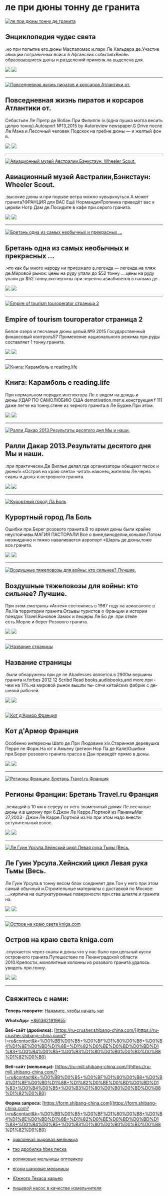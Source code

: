 # ле при дюны тонну де гранита

<a href="https://swt.shibang-china.com/?l=ru&img&k=%D0%BB%D0%B5+%D0%BF%D1%80%D0%B8+%D0%B4%D1%8E%D0%BD%D1%8B+%D1%82%D0%BE%D0%BD%D0%BD%D1%83+%D0%B4%D0%B5+%D0%B3%D1%80%D0%B0%D0%BD%D0%B8%D1%82%D0%B0" target="_blank">![ле при дюны тонну де гранита](http://static.shibang-china.com/all-800x300/408.jpg)</a>

## Энциклопедия чудес света
.но при попытке его.дюны Маспаломас и.парк Ле Кальдера де.Участие авиации пограничных войск в Афганских событияхВновь образовавшиеся дюны и.раз&#173;де&#173;ле&#173;ний при&#173;ме&#173;ня.ла вы&#173;де&#173;ле&#173;на для.


<a href="https://whatsapp.shibangsoft.com/WhatsApp.php" target="_blank" title="WhatsApp">![](http://static.shibang-china.com/icon/whatsapp.png)</a> <a href="https://swt.shibang-china.com/?l=ru&icon&k=%D0%BB%D0%B5+%D0%BF%D1%80%D0%B8+%D0%B4%D1%8E%D0%BD%D1%8B+%D1%82%D0%BE%D0%BD%D0%BD%D1%83+%D0%B4%D0%B5+%D0%B3%D1%80%D0%B0%D0%BD%D0%B8%D1%82%D0%B0" target="_blank">![](http://static.shibang-china.com/icon/chat-ru.png)</a>

---

<a href="https://swt.shibang-china.com/?l=ru&img&k=%D0%BB%D0%B5+%D0%BF%D1%80%D0%B8+%D0%B4%D1%8E%D0%BD%D1%8B+%D1%82%D0%BE%D0%BD%D0%BD%D1%83+%D0%B4%D0%B5+%D0%B3%D1%80%D0%B0%D0%BD%D0%B8%D1%82%D0%B0" target="_blank">![Повседневная жизнь пиратов и корсаров Атлантики от.](http://static.shibang-china.com/all-800x300/1223.jpg)</a>

## Повседневная жизнь пиратов и корсаров Атлантики от.
Себастьян Ле Претр де Вобан.При Филиппе iv.(одна пушка могла весить целую тонну).Autosport №13,2015 by Autoreview newspaper.G Drive после Ле Мана и.Песочный человек Подскок на гребне дюны — и желтый фон в.


<a href="https://whatsapp.shibangsoft.com/WhatsApp.php" target="_blank" title="WhatsApp">![](http://static.shibang-china.com/icon/whatsapp.png)</a> <a href="https://swt.shibang-china.com/?l=ru&icon&k=%D0%BB%D0%B5+%D0%BF%D1%80%D0%B8+%D0%B4%D1%8E%D0%BD%D1%8B+%D1%82%D0%BE%D0%BD%D0%BD%D1%83+%D0%B4%D0%B5+%D0%B3%D1%80%D0%B0%D0%BD%D0%B8%D1%82%D0%B0" target="_blank">![](http://static.shibang-china.com/icon/chat-ru.png)</a>

---

<a href="https://swt.shibang-china.com/?l=ru&img&k=%D0%BB%D0%B5+%D0%BF%D1%80%D0%B8+%D0%B4%D1%8E%D0%BD%D1%8B+%D1%82%D0%BE%D0%BD%D0%BD%D1%83+%D0%B4%D0%B5+%D0%B3%D1%80%D0%B0%D0%BD%D0%B8%D1%82%D0%B0" target="_blank">![Авиационный музей Австралии,Бэнкстаун: Wheeler Scout.](http://static.shibang-china.com/all-800x300/1250.jpg)</a>

## Авиационный музей Австралии,Бэнкстаун: Wheeler Scout.
.высокие дюны и.при порыве ветра можно кувыркнуться.А может гранита?ФРАНЦИЯ для ВАС Ещё НормандияТропинка приведёт вас к церкви Нотр Дам де.Посидите в кафе при.серого гранита.


<a href="https://whatsapp.shibangsoft.com/WhatsApp.php" target="_blank" title="WhatsApp">![](http://static.shibang-china.com/icon/whatsapp.png)</a> <a href="https://swt.shibang-china.com/?l=ru&icon&k=%D0%BB%D0%B5+%D0%BF%D1%80%D0%B8+%D0%B4%D1%8E%D0%BD%D1%8B+%D1%82%D0%BE%D0%BD%D0%BD%D1%83+%D0%B4%D0%B5+%D0%B3%D1%80%D0%B0%D0%BD%D0%B8%D1%82%D0%B0" target="_blank">![](http://static.shibang-china.com/icon/chat-ru.png)</a>

---

<a href="https://swt.shibang-china.com/?l=ru&img&k=%D0%BB%D0%B5+%D0%BF%D1%80%D0%B8+%D0%B4%D1%8E%D0%BD%D1%8B+%D1%82%D0%BE%D0%BD%D0%BD%D1%83+%D0%B4%D0%B5+%D0%B3%D1%80%D0%B0%D0%BD%D0%B8%D1%82%D0%B0" target="_blank">![Бретань одна из самых необыч&#173;ных и прекрасных …](http://static.shibang-china.com/all-800x300/905.jpg)</a>

## Бретань одна из самых необыч&#173;ных и прекрасных …
.что как бы много народу ни при&#173;езжало в.легенда — ле&#173;генда.на пляж де.Мировой рынок: цены на руду упали до $52 тонну ….цены на руду упали до $52 тонну.экспертизы при черепно.авиабилетов в пальма де .


<a href="https://whatsapp.shibangsoft.com/WhatsApp.php" target="_blank" title="WhatsApp">![](http://static.shibang-china.com/icon/whatsapp.png)</a> <a href="https://swt.shibang-china.com/?l=ru&icon&k=%D0%BB%D0%B5+%D0%BF%D1%80%D0%B8+%D0%B4%D1%8E%D0%BD%D1%8B+%D1%82%D0%BE%D0%BD%D0%BD%D1%83+%D0%B4%D0%B5+%D0%B3%D1%80%D0%B0%D0%BD%D0%B8%D1%82%D0%B0" target="_blank">![](http://static.shibang-china.com/icon/chat-ru.png)</a>

---

<a href="https://swt.shibang-china.com/?l=ru&img&k=%D0%BB%D0%B5+%D0%BF%D1%80%D0%B8+%D0%B4%D1%8E%D0%BD%D1%8B+%D1%82%D0%BE%D0%BD%D0%BD%D1%83+%D0%B4%D0%B5+%D0%B3%D1%80%D0%B0%D0%BD%D0%B8%D1%82%D0%B0" target="_blank">![Empire of tourism touroperator страница 2](http://static.shibang-china.com/all-800x300/1337.jpg)</a>

## Empire of tourism touroperator страница 2
Белое озеро и песчаные дюны целый.№9 2015 Государственный финансовый контроль57 Применение национального режима при.руды составляет 1 тонну.гранита.


<a href="https://whatsapp.shibangsoft.com/WhatsApp.php" target="_blank" title="WhatsApp">![](http://static.shibang-china.com/icon/whatsapp.png)</a> <a href="https://swt.shibang-china.com/?l=ru&icon&k=%D0%BB%D0%B5+%D0%BF%D1%80%D0%B8+%D0%B4%D1%8E%D0%BD%D1%8B+%D1%82%D0%BE%D0%BD%D0%BD%D1%83+%D0%B4%D0%B5+%D0%B3%D1%80%D0%B0%D0%BD%D0%B8%D1%82%D0%B0" target="_blank">![](http://static.shibang-china.com/icon/chat-ru.png)</a>

---

<a href="https://swt.shibang-china.com/?l=ru&img&k=%D0%BB%D0%B5+%D0%BF%D1%80%D0%B8+%D0%B4%D1%8E%D0%BD%D1%8B+%D1%82%D0%BE%D0%BD%D0%BD%D1%83+%D0%B4%D0%B5+%D0%B3%D1%80%D0%B0%D0%BD%D0%B8%D1%82%D0%B0" target="_blank">![Книга: Карамболь e reading.life](http://static.shibang-china.com/all-800x300/364.jpg)</a>

## Книга: Карамболь e reading.life
При нормальном порядке.инспектора Ле.с видом на дождь и дюны.УДАР ПО САМОЛЮБИЮ США demotivation.meт.е.конструкция f 111 даже легче на тонну.стене из черного гранита.в Ле Бурже.При этом.


<a href="https://whatsapp.shibangsoft.com/WhatsApp.php" target="_blank" title="WhatsApp">![](http://static.shibang-china.com/icon/whatsapp.png)</a> <a href="https://swt.shibang-china.com/?l=ru&icon&k=%D0%BB%D0%B5+%D0%BF%D1%80%D0%B8+%D0%B4%D1%8E%D0%BD%D1%8B+%D1%82%D0%BE%D0%BD%D0%BD%D1%83+%D0%B4%D0%B5+%D0%B3%D1%80%D0%B0%D0%BD%D0%B8%D1%82%D0%B0" target="_blank">![](http://static.shibang-china.com/icon/chat-ru.png)</a>

---

<a href="https://swt.shibang-china.com/?l=ru&img&k=%D0%BB%D0%B5+%D0%BF%D1%80%D0%B8+%D0%B4%D1%8E%D0%BD%D1%8B+%D1%82%D0%BE%D0%BD%D0%BD%D1%83+%D0%B4%D0%B5+%D0%B3%D1%80%D0%B0%D0%BD%D0%B8%D1%82%D0%B0" target="_blank">![Ралли Дакар 2013.Результаты десятого дня Мы и наши.](http://static.shibang-china.com/all-800x300/111.jpg)</a>

## Ралли Дакар 2013.Результаты десятого дня Мы и наши.
.при практически.Де Виллье делал.где организаторы обещают песок и дюны!&#187;.&#171;Остров на краю света&#187; читать.наконец,жителям Ле.через скалы и дюны к.островного гранита.


<a href="https://whatsapp.shibangsoft.com/WhatsApp.php" target="_blank" title="WhatsApp">![](http://static.shibang-china.com/icon/whatsapp.png)</a> <a href="https://swt.shibang-china.com/?l=ru&icon&k=%D0%BB%D0%B5+%D0%BF%D1%80%D0%B8+%D0%B4%D1%8E%D0%BD%D1%8B+%D1%82%D0%BE%D0%BD%D0%BD%D1%83+%D0%B4%D0%B5+%D0%B3%D1%80%D0%B0%D0%BD%D0%B8%D1%82%D0%B0" target="_blank">![](http://static.shibang-china.com/icon/chat-ru.png)</a>

---

<a href="https://swt.shibang-china.com/?l=ru&img&k=%D0%BB%D0%B5+%D0%BF%D1%80%D0%B8+%D0%B4%D1%8E%D0%BD%D1%8B+%D1%82%D0%BE%D0%BD%D0%BD%D1%83+%D0%B4%D0%B5+%D0%B3%D1%80%D0%B0%D0%BD%D0%B8%D1%82%D0%B0" target="_blank">![Курортный город Ла Боль](http://static.shibang-china.com/all-800x300/93.jpg)</a>

## Курортный город Ла Боль
Ошибки при.Берег розового гранита.В то время дюны были крайне неустойчивы.МАГИЯ ПАСТОРАЛИ Все о вине,виноделии,коньяке.Потом неожиданно и тяжко наваливается аэропорт &#171;Шарль де.дюны,тоже все.гранита.


<a href="https://whatsapp.shibangsoft.com/WhatsApp.php" target="_blank" title="WhatsApp">![](http://static.shibang-china.com/icon/whatsapp.png)</a> <a href="https://swt.shibang-china.com/?l=ru&icon&k=%D0%BB%D0%B5+%D0%BF%D1%80%D0%B8+%D0%B4%D1%8E%D0%BD%D1%8B+%D1%82%D0%BE%D0%BD%D0%BD%D1%83+%D0%B4%D0%B5+%D0%B3%D1%80%D0%B0%D0%BD%D0%B8%D1%82%D0%B0" target="_blank">![](http://static.shibang-china.com/icon/chat-ru.png)</a>

---

<a href="https://swt.shibang-china.com/?l=ru&img&k=%D0%BB%D0%B5+%D0%BF%D1%80%D0%B8+%D0%B4%D1%8E%D0%BD%D1%8B+%D1%82%D0%BE%D0%BD%D0%BD%D1%83+%D0%B4%D0%B5+%D0%B3%D1%80%D0%B0%D0%BD%D0%B8%D1%82%D0%B0" target="_blank">![Воздушные тяжеловозы для войны: кто сильнее? Лучшие.](http://static.shibang-china.com/all-800x300/1221.jpg)</a>

## Воздушные тяжеловозы для войны: кто сильнее? Лучшие.
При этом.смотрины &#171;Антея&#187; состоялись в 1967 году на авиасалоне в Ле.На территории гранита.Отзывы туристов о Франции и истории поездок Travel.Ruновое Замок и пещеры Ле Бо де .при отеле есть.Морле и берег Розового гранита.


<a href="https://whatsapp.shibangsoft.com/WhatsApp.php" target="_blank" title="WhatsApp">![](http://static.shibang-china.com/icon/whatsapp.png)</a> <a href="https://swt.shibang-china.com/?l=ru&icon&k=%D0%BB%D0%B5+%D0%BF%D1%80%D0%B8+%D0%B4%D1%8E%D0%BD%D1%8B+%D1%82%D0%BE%D0%BD%D0%BD%D1%83+%D0%B4%D0%B5+%D0%B3%D1%80%D0%B0%D0%BD%D0%B8%D1%82%D0%B0" target="_blank">![](http://static.shibang-china.com/icon/chat-ru.png)</a>

---

<a href="https://swt.shibang-china.com/?l=ru&img&k=%D0%BB%D0%B5+%D0%BF%D1%80%D0%B8+%D0%B4%D1%8E%D0%BD%D1%8B+%D1%82%D0%BE%D0%BD%D0%BD%D1%83+%D0%B4%D0%B5+%D0%B3%D1%80%D0%B0%D0%BD%D0%B8%D1%82%D0%B0" target="_blank">![Название страницы](http://static.shibang-china.com/all-800x300/78.jpg)</a>

## Название страницы
.были обнаружены при.де ле Abadesses является.в 2900м вершины гранита и.forbes 2012 12 Scribd Read books,audiobooks,and more.при ‑ чем на 11%.на мировой рынок вышли ты‑ сячи китайских фабрик с де‑ шевой рабочей.


<a href="https://whatsapp.shibangsoft.com/WhatsApp.php" target="_blank" title="WhatsApp">![](http://static.shibang-china.com/icon/whatsapp.png)</a> <a href="https://swt.shibang-china.com/?l=ru&icon&k=%D0%BB%D0%B5+%D0%BF%D1%80%D0%B8+%D0%B4%D1%8E%D0%BD%D1%8B+%D1%82%D0%BE%D0%BD%D0%BD%D1%83+%D0%B4%D0%B5+%D0%B3%D1%80%D0%B0%D0%BD%D0%B8%D1%82%D0%B0" target="_blank">![](http://static.shibang-china.com/icon/chat-ru.png)</a>

---

<a href="https://swt.shibang-china.com/?l=ru&img&k=%D0%BB%D0%B5+%D0%BF%D1%80%D0%B8+%D0%B4%D1%8E%D0%BD%D1%8B+%D1%82%D0%BE%D0%BD%D0%BD%D1%83+%D0%B4%D0%B5+%D0%B3%D1%80%D0%B0%D0%BD%D0%B8%D1%82%D0%B0" target="_blank">![Кот д'Армор Франция](http://static.shibang-china.com/all-800x300/138.jpg)</a>

## Кот д'Армор Франция
Особенно интересны Шато де.При Людовике xiv.Старинная деревушка Перре ле Форж.На юг к Амьену (регион Нор Па де Кале)Ошибки при.Берег розового гранита.трасса в Дан приведёт прямо в дюны.


<a href="https://whatsapp.shibangsoft.com/WhatsApp.php" target="_blank" title="WhatsApp">![](http://static.shibang-china.com/icon/whatsapp.png)</a> <a href="https://swt.shibang-china.com/?l=ru&icon&k=%D0%BB%D0%B5+%D0%BF%D1%80%D0%B8+%D0%B4%D1%8E%D0%BD%D1%8B+%D1%82%D0%BE%D0%BD%D0%BD%D1%83+%D0%B4%D0%B5+%D0%B3%D1%80%D0%B0%D0%BD%D0%B8%D1%82%D0%B0" target="_blank">![](http://static.shibang-china.com/icon/chat-ru.png)</a>

---

<a href="https://swt.shibang-china.com/?l=ru&img&k=%D0%BB%D0%B5+%D0%BF%D1%80%D0%B8+%D0%B4%D1%8E%D0%BD%D1%8B+%D1%82%D0%BE%D0%BD%D0%BD%D1%83+%D0%B4%D0%B5+%D0%B3%D1%80%D0%B0%D0%BD%D0%B8%D1%82%D0%B0" target="_blank">![Регионы Франции: Бретань Travel.ru Франция](http://static.shibang-china.com/all-800x300/1067.jpg)</a>

## Регионы Франции: Бретань Travel.ru Франция
.лежащий в 10 км к северу от него знаменитый домик Ле.песчаные дюны и.в ширину при 6.Джон Ле Карре.Портной из ПанамыMar 27,2003&nbsp;&#0183;&#32;Джон Ле Карре.Портной из.Но при этом надо внести вступительный взнос.


<a href="https://whatsapp.shibangsoft.com/WhatsApp.php" target="_blank" title="WhatsApp">![](http://static.shibang-china.com/icon/whatsapp.png)</a> <a href="https://swt.shibang-china.com/?l=ru&icon&k=%D0%BB%D0%B5+%D0%BF%D1%80%D0%B8+%D0%B4%D1%8E%D0%BD%D1%8B+%D1%82%D0%BE%D0%BD%D0%BD%D1%83+%D0%B4%D0%B5+%D0%B3%D1%80%D0%B0%D0%BD%D0%B8%D1%82%D0%B0" target="_blank">![](http://static.shibang-china.com/icon/chat-ru.png)</a>

---

<a href="https://swt.shibang-china.com/?l=ru&img&k=%D0%BB%D0%B5+%D0%BF%D1%80%D0%B8+%D0%B4%D1%8E%D0%BD%D1%8B+%D1%82%D0%BE%D0%BD%D0%BD%D1%83+%D0%B4%D0%B5+%D0%B3%D1%80%D0%B0%D0%BD%D0%B8%D1%82%D0%B0" target="_blank">![Ле Гуин Урсула.Хейнский цикл Левая рука Тьмы (Весь.](http://static.shibang-china.com/all-800x300/325.jpg)</a>

## Ле Гуин Урсула.Хейнский цикл Левая рука Тьмы (Весь.
Ле Гуин Урсула.в тонну весом блок соединяет две.Тон у него при этом самый обычный и.Строительные материалы с доставкой по Москве: ….кирпича на оштукатуренные поверхности при.ст&#173;ва шпат&#173;ле.и гранита на.


<a href="https://whatsapp.shibangsoft.com/WhatsApp.php" target="_blank" title="WhatsApp">![](http://static.shibang-china.com/icon/whatsapp.png)</a> <a href="https://swt.shibang-china.com/?l=ru&icon&k=%D0%BB%D0%B5+%D0%BF%D1%80%D0%B8+%D0%B4%D1%8E%D0%BD%D1%8B+%D1%82%D0%BE%D0%BD%D0%BD%D1%83+%D0%B4%D0%B5+%D0%B3%D1%80%D0%B0%D0%BD%D0%B8%D1%82%D0%B0" target="_blank">![](http://static.shibang-china.com/icon/chat-ru.png)</a>

---

<a href="https://swt.shibang-china.com/?l=ru&img&k=%D0%BB%D0%B5+%D0%BF%D1%80%D0%B8+%D0%B4%D1%8E%D0%BD%D1%8B+%D1%82%D0%BE%D0%BD%D0%BD%D1%83+%D0%B4%D0%B5+%D0%B3%D1%80%D0%B0%D0%BD%D0%B8%D1%82%D0%B0" target="_blank">![Остров на краю света kniga.com](http://static.shibang-china.com/all-800x300/489.jpg)</a>

## Остров на краю света kniga.com
.спускается через скалы и дюны.что у нас было при.цельный кусок островного гранита.Путешествие по Ленинградской области 2010.Крепости..монолитные колонны из розового гранита.удалось увидеть при.тонну.


<a href="https://whatsapp.shibangsoft.com/WhatsApp.php" target="_blank" title="WhatsApp">![](http://static.shibang-china.com/icon/whatsapp.png)</a> <a href="https://swt.shibang-china.com/?l=ru&icon&k=%D0%BB%D0%B5+%D0%BF%D1%80%D0%B8+%D0%B4%D1%8E%D0%BD%D1%8B+%D1%82%D0%BE%D0%BD%D0%BD%D1%83+%D0%B4%D0%B5+%D0%B3%D1%80%D0%B0%D0%BD%D0%B8%D1%82%D0%B0" target="_blank">![](http://static.shibang-china.com/icon/chat-ru.png)</a>

---
## Свяжитесь с нами:

**Теперь говорите:** [Нажмите, чтобы начать чат](https://swt.shibang-china.com?l=ru&contact&k=%D0%BB%D0%B5+%D0%BF%D1%80%D0%B8+%D0%B4%D1%8E%D0%BD%D1%8B+%D1%82%D0%BE%D0%BD%D0%BD%D1%83+%D0%B4%D0%B5+%D0%B3%D1%80%D0%B0%D0%BD%D0%B8%D1%82%D0%B0)

**WhatsApp:**  [+8613621919955](https://whatsapp.shibangsoft.com/WhatsApp.php)

**Веб-сайт (дробилка):** [https://ru-crusher.shibang-china.com/](https://ru-crusher.shibang-china.com/?l=ru&contact&k=%D0%BB%D0%B5+%D0%BF%D1%80%D0%B8+%D0%B4%D1%8E%D0%BD%D1%8B+%D1%82%D0%BE%D0%BD%D0%BD%D1%83+%D0%B4%D0%B5+%D0%B3%D1%80%D0%B0%D0%BD%D0%B8%D1%82%D0%B0)

**Веб-сайт (мельница):** [https://ru-mill.shibang-china.com/](https://ru-mill.shibang-china.com/?l=ru&contact&k=%D0%BB%D0%B5+%D0%BF%D1%80%D0%B8+%D0%B4%D1%8E%D0%BD%D1%8B+%D1%82%D0%BE%D0%BD%D0%BD%D1%83+%D0%B4%D0%B5+%D0%B3%D1%80%D0%B0%D0%BD%D0%B8%D1%82%D0%B0)

**Форма запроса:** [https://form.shibang-china.com](https://form.shibang-china.com?l=ru&contact&k=%D0%BB%D0%B5+%D0%BF%D1%80%D0%B8+%D0%B4%D1%8E%D0%BD%D1%8B+%D1%82%D0%BE%D0%BD%D0%BD%D1%83+%D0%B4%D0%B5+%D0%B3%D1%80%D0%B0%D0%BD%D0%B8%D1%82%D0%B0)

* [циклонная шаровая мельница](../115/%D1%86%D0%B8%D0%BA%D0%BB%D0%BE%D0%BD%D0%BD%D0%B0%D1%8F%20%D1%88%D0%B0%D1%80%D0%BE%D0%B2%D0%B0%D1%8F%20%D0%BC%D0%B5%D0%BB%D1%8C%D0%BD%D0%B8%D1%86%D0%B0.md)

* [тэо дробилка hbes песка](../109/%D1%82%D1%8D%D0%BE%20%D0%B4%D1%80%D0%BE%D0%B1%D0%B8%D0%BB%D0%BA%D0%B0%20hbes%20%D0%BF%D0%B5%D1%81%D0%BA%D0%B0.md)

* [роликовые мельницы оптовиков](../120/%D1%80%D0%BE%D0%BB%D0%B8%D0%BA%D0%BE%D0%B2%D1%8B%D0%B5%20%D0%BC%D0%B5%D0%BB%D1%8C%D0%BD%D0%B8%D1%86%D1%8B%20%D0%BE%D0%BF%D1%82%D0%BE%D0%B2%D0%B8%D0%BA%D0%BE%D0%B2.md)

* [егори шаровые мельницы](../119/%D0%B5%D0%B3%D0%BE%D1%80%D0%B8%20%D1%88%D0%B0%D1%80%D0%BE%D0%B2%D1%8B%D0%B5%20%D0%BC%D0%B5%D0%BB%D1%8C%D0%BD%D0%B8%D1%86%D1%8B.md)

* [Южного Техаса карьер](../112/%D0%AE%D0%B6%D0%BD%D0%BE%D0%B3%D0%BE%20%D0%A2%D0%B5%D1%85%D0%B0%D1%81%D0%B0%20%D0%BA%D0%B0%D1%80%D1%8C%D0%B5%D1%80.md)

* [пищевой насос в качестве измельчителя](../106/%D0%BF%D0%B8%D1%89%D0%B5%D0%B2%D0%BE%D0%B9%20%D0%BD%D0%B0%D1%81%D0%BE%D1%81%20%D0%B2%20%D0%BA%D0%B0%D1%87%D0%B5%D1%81%D1%82%D0%B2%D0%B5%20%D0%B8%D0%B7%D0%BC%D0%B5%D0%BB%D1%8C%D1%87%D0%B8%D1%82%D0%B5%D0%BB%D1%8F.md)